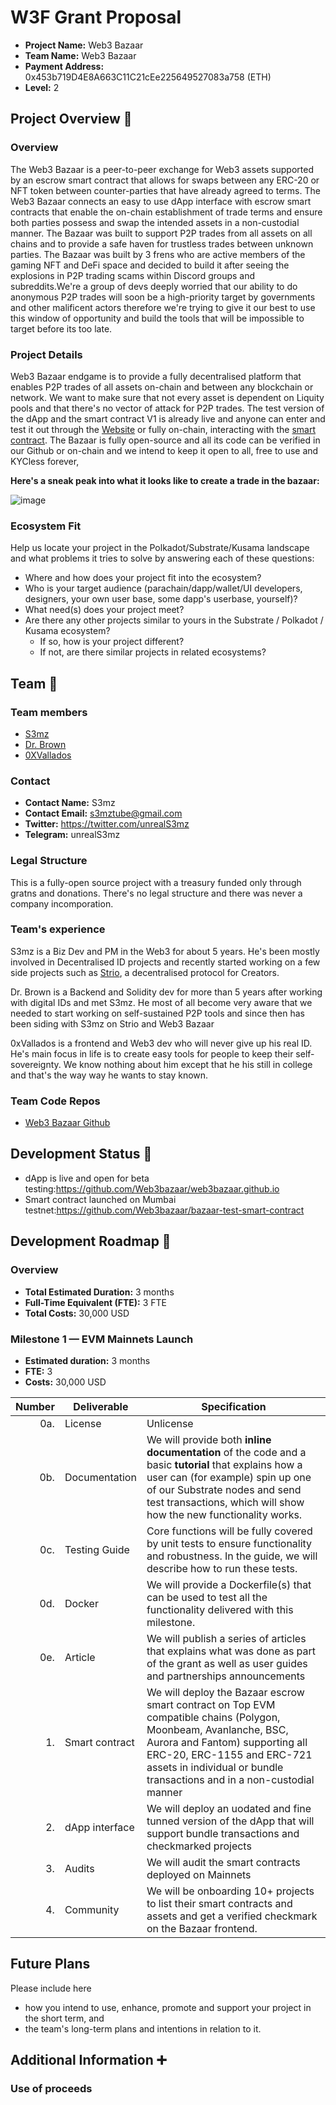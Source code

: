 # W3F Grant Proposal

- **Project Name:** Web3 Bazaar
- **Team Name:** Web3 Bazaar
- **Payment Address:** 0x453b719D4E8A663C11C21cEe225649527083a758 (ETH)
- **Level:** 2 

## Project Overview :page_facing_up:

### Overview

The Web3 Bazaar is a peer-to-peer exchange for Web3 assets supported by an escrow smart contract that allows for swaps between any ERC-20 or NFT token between counter-parties that have already agreed to terms.
The Web3 Bazaar connects an easy to use dApp interface with escrow smart contracts that enable the on-chain establishment of trade terms and ensure both parties possess and swap the intended assets in a non-custodial manner.
The Bazaar was built to support P2P trades from all assets on all chains and to provide a safe haven for trustless trades between unknown parties. The Bazaar was built by 3 frens who are active members of the gaming NFT and DeFi space and decided to build it after seeing the explosions in P2P trading scams within Discord groups and subreddits.We're a group of devs deeply worried that our ability to do anonymous P2P trades will soon be a high-priority target by governments and other malificent actors therefore we're trying to give it our best to use this window of opportunity and build the tools that will be impossible to target before its too late.


### Project Details

Web3 Bazaar endgame is to provide a fully decentralised platform that enables P2P trades of all assets on-chain and between any blockchain or network. We want to make sure that not every asset is dependent on Liquity pools and that there's no vector of attack for P2P trades.
The test version of the dApp and the smart contract V1 is already live and anyone can enter and test it out through the [Website](https://web3bazaar.org) or fully on-chain, interacting with the [smart contract](https://mumbai.polygonscan.com/address/0x670bc34b16e0994fd64D90F127fDe38c0f1Afb83#code).
The Bazaar is fully open-source and all its code can be verified in our Github or on-chain and we intend to keep it open to all, free to use and KYCless forever,

**Here's a sneak peak into what it looks like to create a trade in the bazaar:**

![image](https://user-images.githubusercontent.com/92461670/167898841-f52728c8-475e-49d7-b8d2-4eae4ede0608.png)


### Ecosystem Fit

Help us locate your project in the Polkadot/Substrate/Kusama landscape and what problems it tries to solve by answering each of these questions:

- Where and how does your project fit into the ecosystem?
- Who is your target audience (parachain/dapp/wallet/UI developers, designers, your own user base, some dapp's userbase, yourself)?
- What need(s) does your project meet?
- Are there any other projects similar to yours in the Substrate / Polkadot / Kusama ecosystem?
  - If so, how is your project different?
  - If not, are there similar projects in related ecosystems?

## Team :busts_in_silhouette:

### Team members

- [S3mz](https://github.com/orgs/Web3bazaar/people/S3mz)
- [Dr. Brown](https://github.com/orgs/Web3bazaar/people/drEmmetBrown85)
- [0XVallados](https://github.com/orgs/Web3bazaar/people/0xVallados)

### Contact

- **Contact Name:** S3mz
- **Contact Email:** s3mztube@gmail.com
- **Twitter:** https://twitter.com/unrealS3mz
- **Telegram:** unrealS3mz

### Legal Structure
This is a fully-open source project with a treasury funded only through gratns and donations. There's no legal structure and there was never a company incomporation.

### Team's experience

S3mz is a Biz Dev and PM in the Web3 for about 5 years. He's been mostly involved in Decentralised ID projects and recently started working on a few side projects such as [Strio](https://strio.xyz), a decentralised protocol for Creators.

Dr. Brown is a Backend and Solidity dev for more than 5 years after working with digital IDs and met S3mz. He most of all become very aware that we needed to start working on self-sustained P2P tools and since then has been siding with S3mz on Strio and Web3 Bazaar

0xVallados is a frontend and Web3 dev who will never give up his real ID. He's main focus in life is to create easy tools for people to keep their self-sovereignty. We know nothing about him except that he his still in college and that's the way way he wants to stay known.



### Team Code Repos

- [Web3 Bazaar Github](https://github.com/Web3bazaar)


## Development Status :open_book:

- dApp is live and open for beta testing:https://github.com/Web3bazaar/web3bazaar.github.io
- Smart contract launched on Mumbai testnet:https://github.com/Web3bazaar/bazaar-test-smart-contract

## Development Roadmap :nut_and_bolt:

### Overview

- **Total Estimated Duration:** 3 months 
- **Full-Time Equivalent (FTE):** 3 FTE
- **Total Costs:** 30,000 USD

### Milestone 1 — EVM Mainnets Launch

- **Estimated duration:** 3 months
- **FTE:** 3
- **Costs:** 30,000 USD

| Number | Deliverable | Specification |
| -----: | ----------- | ------------- |
| 0a. | License | Unlicense |
| 0b. | Documentation | We will provide both **inline documentation** of the code and a basic **tutorial** that explains how a user can (for example) spin up one of our Substrate nodes and send test transactions, which will show how the new functionality works. |
| 0c. | Testing Guide | Core functions will be fully covered by unit tests to ensure functionality and robustness. In the guide, we will describe how to run these tests. |
| 0d. | Docker | We will provide a Dockerfile(s) that can be used to test all the functionality delivered with this milestone. |
| 0e. | Article | We will publish a series of articles that explains what was done as part of the grant as well as user guides and partnerships announcements
| 1. | Smart contract| We will deploy the Bazaar escrow smart contract on Top EVM compatible chains (Polygon, Moonbeam, Avanlanche, BSC, Aurora and Fantom) supporting all ERC-20, ERC-1155 and ERC-721 assets in individual or bundle transactions and in a non-custodial manner |  
| 2. | dApp interface | We will deploy an uodated and fine tunned version of the dApp that will support bundle transactions and checkmarked projects |  
| 3. | Audits | We will audit the smart contracts deployed on Mainnets  |  
| 4. | Community | We will be onboarding 10+ projects to list their smart contracts and assets and get a verified checkmark on the Bazaar frontend. |  


## Future Plans

Please include here

- how you intend to use, enhance, promote and support your project in the short term, and
- the team's long-term plans and intentions in relation to it.


## Additional Information :heavy_plus_sign:

### Use of proceeds


